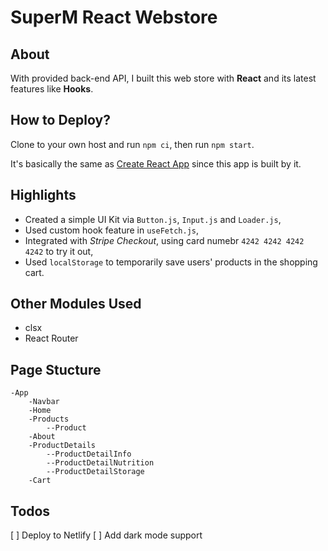# SuperM React Webstore

## About
With provided back-end API, I built this web store with **React** and its latest features like **Hooks**.

## How to Deploy?
Clone to your own host and run `npm ci`, then run `npm start`. 

It's basically the same as [Create React App](https://create-react-app.dev/docs/deployment/) since this app is built by it.

## Highlights
- Created a simple UI Kit via `Button.js`, `Input.js` and `Loader.js`,
- Used custom hook feature in `useFetch.js`,
- Integrated with *Stripe Checkout*, using card numebr `4242 4242 4242 4242` to try it out, 
- Used `localStorage` to temporarily save users' products in the shopping cart.

## Other Modules Used
- clsx
- React Router

## Page Stucture
```plain
-App
    -Navbar
    -Home
    -Products
        --Product
    -About
    -ProductDetails
        --ProductDetailInfo
        --ProductDetailNutrition
        --ProductDetailStorage
    -Cart
```

## Todos
[ ] Deploy to Netlify
[ ] Add dark mode support
